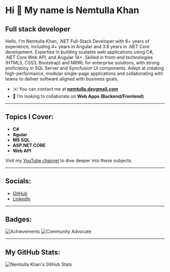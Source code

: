 # Hi 👋 My name is Nemtulla Khan

## Full stack developer

Hello, I'm Nemtulla Khan, .NET Full-Stack Developer with 6+ years of experience, including 4+ years in Angular and 3.8 years in .NET Core development. Expertise in building scalable web applications using C#, .NET Core Web API, and Angular 14+. Skilled in front-end technologies (HTML5, CSS3, Bootstrap) and NRWL for enterprise solutions, with strong proficiency in SQL Server and Syncfusion UI components. Adept at creating high-performance, modular single-page applications and collaborating with teams to deliver software aligned with business goals.

- ✉️ You can contact me at **[nemtulla.devgmail.com](mailto:nemtulla.dev@gmail.com)**  
- 👯 I’m looking to collaborate on **Web Apps (Backend/Frontend)**  

---

## Topics I Cover:
- **C#**
- **Agular**
- **MS SQL**
- **ASP.NET CORE**
- **Web API**

Visit my [YouTube channel](https://www.youtube.com/@Nemtechofficial) to dive deeper into these subjects.

---

## Socials:
- [GitHub](https://github.com/nematkerua/)
- [LinkedIn](https://www.linkedin.com/in/nemtullakhan/)

---

## Badges:
![Achievements](https://img.shields.io/badge/Achievements-x3-orange?style=flat-square)
![Community Advocate](https://img.shields.io/badge/Community-Advocate-blue?style=flat-square)

---

## My GitHub Stats:
![Nemtulla Khan's GitHub Stats](https://github-readme-stats.vercel.app/api?username=nematkerua&show_icons=true&theme=radical)
